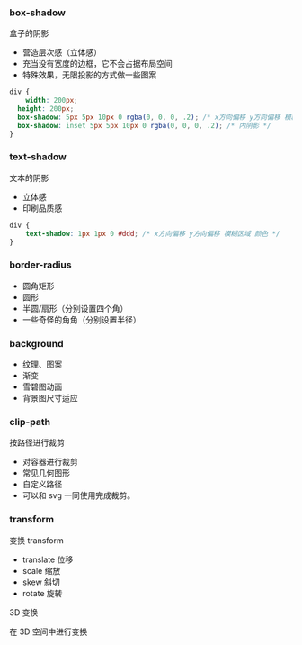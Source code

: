 ### box-shadow

盒子的阴影

* 营造层次感（立体感）
* 充当没有宽度的边框，它不会占据布局空间
* 特殊效果，无限投影的方式做一些图案

```css
div {
	width: 200px;
  height: 200px;
  box-shadow: 5px 5px 10px 0 rgba(0, 0, 0, .2); /* x方向偏移 y方向偏移 模糊区域 扩展区域 颜色 */
  box-shadow: inset 5px 5px 10px 0 rgba(0, 0, 0, .2); /* 内阴影 */
}
```

### text-shadow

文本的阴影

* 立体感
* 印刷品质感

```css
div {
	text-shadow: 1px 1px 0 #ddd; /* x方向偏移 y方向偏移 模糊区域 颜色 */
}
```

### border-radius

* 圆角矩形
* 圆形
* 半圆/扇形（分别设置四个角）
* 一些奇怪的角角（分别设置半径）

### background

* 纹理、图案
* 渐变
* 雪碧图动画
* 背景图尺寸适应

### clip-path 

按路径进行裁剪

* 对容器进行裁剪
* 常见几何图形
* 自定义路径
* 可以和 svg 一同使用完成裁剪。

### transform

变换 transform

* translate 位移
* scale 缩放
* skew 斜切
* rotate 旋转

3D 变换

在 3D 空间中进行变换
